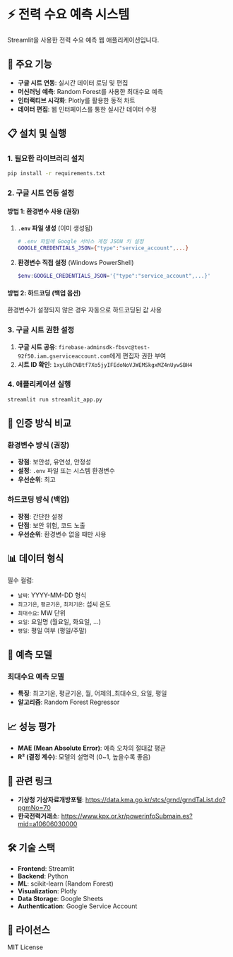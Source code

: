 # ⚡ 전력 수요 예측 시스템

Streamlit을 사용한 전력 수요 예측 웹 애플리케이션입니다.

## 🚀 주요 기능

- **구글 시트 연동**: 실시간 데이터 로딩 및 편집
- **머신러닝 예측**: Random Forest를 사용한 최대수요 예측
- **인터랙티브 시각화**: Plotly를 활용한 동적 차트
- **데이터 편집**: 웹 인터페이스를 통한 실시간 데이터 수정

## 📋 설치 및 실행

### 1. 필요한 라이브러리 설치

```bash
pip install -r requirements.txt
```

### 2. 구글 시트 연동 설정

#### 방법 1: 환경변수 사용 (권장)

1. **`.env` 파일 생성** (이미 생성됨)
   ```bash
   # .env 파일에 Google 서비스 계정 JSON 키 설정
   GOOGLE_CREDENTIALS_JSON={"type":"service_account",...}
   ```

2. **환경변수 직접 설정** (Windows PowerShell)
   ```powershell
   $env:GOOGLE_CREDENTIALS_JSON='{"type":"service_account",...}'
   ```

#### 방법 2: 하드코딩 (백업 옵션)

환경변수가 설정되지 않은 경우 자동으로 하드코딩된 값 사용

### 3. 구글 시트 권한 설정

1. **구글 시트 공유**: `firebase-adminsdk-fbsvc@test-92f50.iam.gserviceaccount.com`에게 편집자 권한 부여
2. **시트 ID 확인**: `1xyL8hCNBtf7Xo5jyIFEdoNoVJWEMSkgxMZ4nUywSBH4`

### 4. 애플리케이션 실행

```bash
streamlit run streamlit_app.py
```

## 🔧 인증 방식 비교

### 환경변수 방식 (권장)
- **장점**: 보안성, 유연성, 안정성
- **설정**: `.env` 파일 또는 시스템 환경변수
- **우선순위**: 최고

### 하드코딩 방식 (백업)
- **장점**: 간단한 설정
- **단점**: 보안 위험, 코드 노출
- **우선순위**: 환경변수 없을 때만 사용

## 📊 데이터 형식

필수 컬럼:
- `날짜`: YYYY-MM-DD 형식
- `최고기온`, `평균기온`, `최저기온`: 섭씨 온도
- `최대수요`: MW 단위
- `요일`: 요일명 (월요일, 화요일, ...)
- `평일`: 평일 여부 (평일/주말)

## 🤖 예측 모델

### 최대수요 예측 모델
- **특징**: 최고기온, 평균기온, 월, 어제의_최대수요, 요일, 평일
- **알고리즘**: Random Forest Regressor

<!-- 최소(최저) 수요 예측 관련 내용은 제거되었습니다 -->

## 📈 성능 평가

- **MAE (Mean Absolute Error)**: 예측 오차의 절대값 평균
- **R² (결정 계수)**: 모델의 설명력 (0~1, 높을수록 좋음)

## 🔗 관련 링크

- **기상청 기상자료개방포털**: https://data.kma.go.kr/stcs/grnd/grndTaList.do?pgmNo=70
- **한국전력거래소**: https://www.kpx.or.kr/powerinfoSubmain.es?mid=a10606030000

## 🛠️ 기술 스택

- **Frontend**: Streamlit
- **Backend**: Python
- **ML**: scikit-learn (Random Forest)
- **Visualization**: Plotly
- **Data Storage**: Google Sheets
- **Authentication**: Google Service Account

## 📝 라이선스

MIT License 
